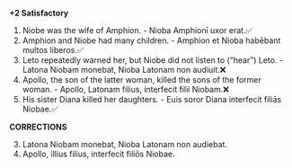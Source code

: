 **+2 Satisfactory**

1. Niobe was the wife of Amphion. - Nioba Amphionī uxor erat.✅
2. Amphion and Niobe had many children. - Amphion et Nioba habēbant multos liberos.✅
3. Leto repeatedly warned her, but Niobe did not listen to (“hear”) Leto. - Latona Niobam monebat, Nioba Latonam non audiuit.❌
4. Apollo, the son of the latter woman, killed the sons of the former woman. - Apollo, Latonam filius, interfecit filii Niobam.❌
5. His sister Diana killed her daughters. - Euis soror Diana interfecit filiās Niobae.✅

**CORRECTIONS**

3. Latona Niobam monebat, Nioba Latonam non audiebat.
4. Apollo, illius filius, interfecit filiōs Niobae.

